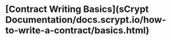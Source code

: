 # \[Contract Writing Basics]\(sCrypt Documentation/docs.scrypt.io/how-to-write-a-contract/basics.html)

